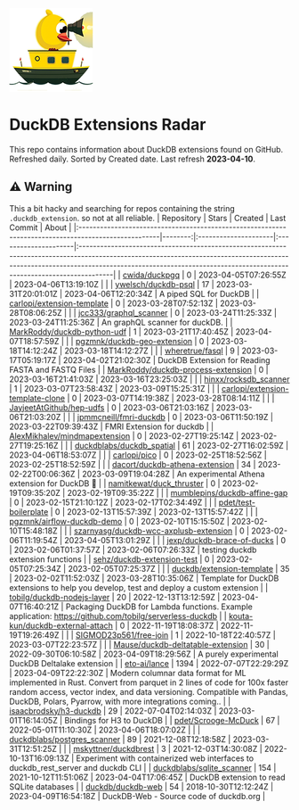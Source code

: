 ![DuckDB Extensions Radar](/img/duckdb_extension_radar.png?raw=true)
# DuckDB Extensions Radar

This repo contains information about DuckDB extensions found on GitHub. Refreshed daily. Sorted by Created date. 
 Last refresh **2023-04-10**.
## ⚠️ Warning
 This a bit hacky and searching for repos containing the string `.duckdb_extension`. so not at all reliable.
| Repository                                                                                          |   Stars | Created              | Last Commit          | About                                                                                                                                                                                                                                              |
|:----------------------------------------------------------------------------------------------------|--------:|:---------------------|:---------------------|:---------------------------------------------------------------------------------------------------------------------------------------------------------------------------------------------------------------------------------------------------|
| [cwida/duckpgq](https://github.com/cwida/duckpgq)                                                   |       0 | 2023-04-05T07:26:55Z | 2023-04-06T13:19:10Z |                                                                                                                                                                                                                                                    |
| [ywelsch/duckdb-psql](https://github.com/ywelsch/duckdb-psql)                                       |      17 | 2023-03-31T20:01:01Z | 2023-04-06T12:20:34Z | A piped SQL for DuckDB                                                                                                                                                                                                                             |
| [carlopi/extension-template](https://github.com/carlopi/extension-template)                         |       0 | 2023-03-28T07:52:13Z | 2023-03-28T08:06:25Z |                                                                                                                                                                                                                                                    |
| [jcc333/graphql_scanner](https://github.com/jcc333/graphql_scanner)                                 |       0 | 2023-03-24T11:25:33Z | 2023-03-24T11:25:36Z | An graphQL scanner for duckDB.                                                                                                                                                                                                                     |
| [MarkRoddy/duckdb-python-udf](https://github.com/MarkRoddy/duckdb-python-udf)                       |       1 | 2023-03-21T17:40:45Z | 2023-04-07T18:57:59Z |                                                                                                                                                                                                                                                    |
| [pgzmnk/duckdb-geo-extension](https://github.com/pgzmnk/duckdb-geo-extension)                       |       0 | 2023-03-18T14:12:24Z | 2023-03-18T14:12:27Z |                                                                                                                                                                                                                                                    |
| [wheretrue/fasql](https://github.com/wheretrue/fasql)                                               |       9 | 2023-03-17T05:19:17Z | 2023-04-02T21:02:30Z | DuckDB Extension for Reading FASTA and FASTQ Files                                                                                                                                                                                                 |
| [MarkRoddy/duckdb-process-extension](https://github.com/MarkRoddy/duckdb-process-extension)         |       0 | 2023-03-16T21:41:03Z | 2023-03-16T23:25:03Z |                                                                                                                                                                                                                                                    |
| [hinxx/rocksdb_scanner](https://github.com/hinxx/rocksdb_scanner)                                   |       1 | 2023-03-07T23:58:43Z | 2023-03-09T15:25:31Z |                                                                                                                                                                                                                                                    |
| [carlopi/extension-template-clone](https://github.com/carlopi/extension-template-clone)             |       0 | 2023-03-07T14:19:38Z | 2023-03-28T08:14:11Z |                                                                                                                                                                                                                                                    |
| [JayjeetAtGithub/hep-udfs](https://github.com/JayjeetAtGithub/hep-udfs)                             |       0 | 2023-03-06T21:03:16Z | 2023-03-06T21:03:20Z |                                                                                                                                                                                                                                                    |
| [jpmmcneill/fmri-duckdb](https://github.com/jpmmcneill/fmri-duckdb)                                 |       0 | 2023-03-06T11:50:19Z | 2023-03-22T09:39:43Z | FMRI Extension for duckdb                                                                                                                                                                                                                          |
| [AlexMikhalev/mindmapextension](https://github.com/AlexMikhalev/mindmapextension)                   |       0 | 2023-02-27T19:25:14Z | 2023-02-27T19:25:16Z |                                                                                                                                                                                                                                                    |
| [duckdblabs/duckdb_spatial](https://github.com/duckdblabs/duckdb_spatial)                           |      61 | 2023-02-27T16:02:59Z | 2023-04-06T18:53:07Z |                                                                                                                                                                                                                                                    |
| [carlopi/pico](https://github.com/carlopi/pico)                                                     |       0 | 2023-02-25T18:52:56Z | 2023-02-25T18:52:59Z |                                                                                                                                                                                                                                                    |
| [dacort/duckdb-athena-extension](https://github.com/dacort/duckdb-athena-extension)                 |      34 | 2023-02-22T00:06:36Z | 2023-03-09T19:04:28Z | An experimental Athena extension for DuckDB 🐤                                                                                                                                                                                                      |
| [namitkewat/duck_thruster](https://github.com/namitkewat/duck_thruster)                             |       0 | 2023-02-19T09:35:20Z | 2023-02-19T09:35:22Z |                                                                                                                                                                                                                                                    |
| [mumblepins/duckdb-affine-gap](https://github.com/mumblepins/duckdb-affine-gap)                     |       0 | 2023-02-15T21:10:12Z | 2023-02-17T02:34:49Z |                                                                                                                                                                                                                                                    |
| [pdet/test-boilerplate](https://github.com/pdet/test-boilerplate)                                   |       0 | 2023-02-13T15:57:39Z | 2023-02-13T15:57:42Z |                                                                                                                                                                                                                                                    |
| [pgzmnk/airflow-duckdb-demo](https://github.com/pgzmnk/airflow-duckdb-demo)                         |       0 | 2023-02-10T15:15:50Z | 2023-02-10T15:48:18Z |                                                                                                                                                                                                                                                    |
| [szarnyasg/duckdb-wcc-axplusb-extension](https://github.com/szarnyasg/duckdb-wcc-axplusb-extension) |       0 | 2023-02-06T11:19:54Z | 2023-04-05T13:01:29Z |                                                                                                                                                                                                                                                    |
| [jexp/duckdb-brace-of-ducks](https://github.com/jexp/duckdb-brace-of-ducks)                         |       0 | 2023-02-06T01:37:57Z | 2023-02-06T07:26:33Z | testing duckdb extension functions                                                                                                                                                                                                                 |
| [sehz/duckdb-extension-test](https://github.com/sehz/duckdb-extension-test)                         |       0 | 2023-02-05T07:25:34Z | 2023-02-05T07:25:37Z |                                                                                                                                                                                                                                                    |
| [duckdb/extension-template](https://github.com/duckdb/extension-template)                           |      35 | 2023-02-02T11:52:03Z | 2023-03-28T10:35:06Z | Template for DuckDB extensions to help you develop, test and deploy a custom extension                                                                                                                                                             |
| [tobilg/duckdb-nodejs-layer](https://github.com/tobilg/duckdb-nodejs-layer)                         |      20 | 2022-12-13T13:12:59Z | 2023-04-07T16:40:21Z | Packaging DuckDB for Lambda functions. Example application: https://github.com/tobilg/serverless-duckdb                                                                                                                                            |
| [kouta-kun/duckdb-external-attach](https://github.com/kouta-kun/duckdb-external-attach)             |       0 | 2022-11-19T18:08:37Z | 2022-11-19T19:26:49Z |                                                                                                                                                                                                                                                    |
| [SIGMOD23p561/free-join](https://github.com/SIGMOD23p561/free-join)                                 |       1 | 2022-10-18T22:40:57Z | 2023-03-07T22:23:57Z |                                                                                                                                                                                                                                                    |
| [Mause/duckdb-deltatable-extension](https://github.com/Mause/duckdb-deltatable-extension)           |      30 | 2022-09-30T06:10:58Z | 2023-04-09T18:29:56Z | A purely experimental DuckDB Deltalake extension                                                                                                                                                                                                   |
| [eto-ai/lance](https://github.com/eto-ai/lance)                                                     |    1394 | 2022-07-07T22:29:29Z | 2023-04-09T22:22:30Z | Modern columnar data format for ML implemented in Rust. Convert from parquet in 2 lines of code for 100x faster random access, vector index, and data versioning. Compatible with Pandas, DuckDB, Polars, Pyarrow, with more integrations coming.. |
| [isaacbrodsky/h3-duckdb](https://github.com/isaacbrodsky/h3-duckdb)                                 |      29 | 2022-07-04T02:14:03Z | 2023-03-01T16:14:05Z | Bindings for H3 to DuckDB                                                                                                                                                                                                                          |
| [pdet/Scrooge-McDuck](https://github.com/pdet/Scrooge-McDuck)                                       |      67 | 2022-05-01T11:10:30Z | 2023-04-06T18:07:02Z |                                                                                                                                                                                                                                                    |
| [duckdblabs/postgres_scanner](https://github.com/duckdblabs/postgres_scanner)                       |      89 | 2021-12-08T12:18:58Z | 2023-03-31T12:51:25Z |                                                                                                                                                                                                                                                    |
| [mskyttner/duckdbrest](https://github.com/mskyttner/duckdbrest)                                     |       3 | 2021-12-03T14:30:08Z | 2022-10-13T16:09:13Z | Experiment with containerized web interfaces to duckdb_rest_server and duckdb CLI                                                                                                                                                                  |
| [duckdblabs/sqlite_scanner](https://github.com/duckdblabs/sqlite_scanner)                           |     154 | 2021-10-12T11:51:06Z | 2023-04-04T17:06:45Z | DuckDB extension to read SQLite databases                                                                                                                                                                                                          |
| [duckdb/duckdb-web](https://github.com/duckdb/duckdb-web)                                           |      54 | 2018-10-30T12:12:24Z | 2023-04-09T16:54:18Z | DuckDB-Web - Source code of duckdb.org                                                                                                                                                                                                             |